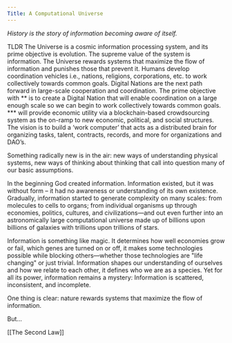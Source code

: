 ```yaml
---
Title: A Computational Universe
---
```



_History is the story of information becoming aware of itself._

TLDR
The Universe is a cosmic information processing system, and its prime objective is evolution. The supreme value of the system is information. The Universe rewards systems that maximize the flow of information and punishes those that prevent it. Humans develop coordination vehicles i.e., nations, religions, corporations, etc. to work collectively towards common goals. Digital Nations are the next path forward in large-scale cooperation and coordination. The prime objective with ** is to create a Digital Nation that will enable coordination on a large enough scale so we can begin to work collectively towards common goals. *** will provide economic utility via a blockchain-based crowdsourcing system as the on-ramp to new economic, political, and social structures. The vision is to build a ‘work computer’ that acts as a distributed brain for organizing tasks, talent, contracts, records, and more for organizations and DAO’s. 

Something radically new is in the air: new ways of understanding physical systems, new ways of thinking about thinking that call into question many of our basic assumptions.

In the beginning God created information. Information existed, but it was without form – it had no awareness or understanding of its own existence. Gradually, information started to generate complexity on many scales: from molecules to cells to organs; from individual organisms up through economies, politics, cultures, and civilizations—and out even further into an astronomically large computational universe made up of billions upon billions of galaxies with trillions upon trillions of stars. 

Information is something like magic. It determines how well economies grow or fail, which genes are turned on or off, it makes some technologies possible while blocking others—whether those technologies are "life changing" or just trivial. Information shapes our understanding of ourselves and how we relate to each other, it defines who we are as a species. Yet for all its power, information remains a mystery: Information is scattered, inconsistent, and incomplete.

One thing is clear: nature rewards systems that maximize the flow of information. 

But…

[[The Second Law]]
